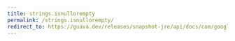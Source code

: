 ```yaml
---
title: strings.isnullorempty
permalink: /strings.isnullorempty/
redirect_to: https://guava.dev/releases/snapshot-jre/api/docs/com/google/common/base/Strings.html#isNullOrEmpty-java.lang.String-
---
```

